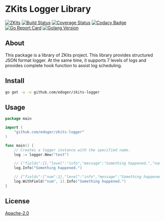 # ZKits Logger Library #

[![ZKits](https://img.shields.io/badge/ZKits-Library-f3c)](https://github.com/edoger/zkits-logger)
[![Build Status](https://travis-ci.org/edoger/zkits-logger.svg?branch=master)](https://travis-ci.org/edoger/zkits-logger)
[![Coverage Status](https://coveralls.io/repos/github/edoger/zkits-logger/badge.svg?branch=master)](https://coveralls.io/github/edoger/zkits-logger?branch=master)
[![Codacy Badge](https://api.codacy.com/project/badge/Grade/cb497bf703f44950afb43b51b3a0e581)](https://www.codacy.com/manual/edoger/zkits-logger?utm_source=github.com&amp;utm_medium=referral&amp;utm_content=edoger/zkits-logger&amp;utm_campaign=Badge_Grade)
[![Go Report Card](https://goreportcard.com/badge/github.com/edoger/zkits-logger)](https://goreportcard.com/report/github.com/edoger/zkits-logger)
[![Golang Version](https://img.shields.io/badge/golang-1.13+-orange)](https://github.com/edoger/zkits-logger)

## About ##

This package is a library of ZKits project. 
This library provides structured JSON format logger.
At the same time, it supports 7 levels of logs and provides complete hook function to assist log scheduling.

## Install ##

```sh
go get -u -v github.com/edoger/zkits-logger
```

## Usage ##

```go
package main

import (
    "github.com/edoger/zkits-logger"
)

func main() {
    // Creates a logger instance with the specified name.
    log := logger.New("test")

    // {"fields":{},"level":"info","message":"Something happened.","name":"test","time":"2020-02-20T20:20:20+08:00"}
    log.Info("Something happened.")

    // {"fields":{"num":1},"level":"info","message":"Something happened.","name":"test","time":"2020-02-20T20:20:20+08:00"}
    log.WithField("num", 1).Info("Something happened.")
}
```

## License ##

[Apache-2.0](http://www.apache.org/licenses/LICENSE-2.0)
